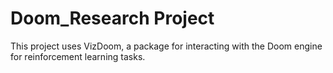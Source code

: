 # Doom_Research Project

This project uses VizDoom, a package for interacting with the Doom engine for 
reinforcement learning tasks.
